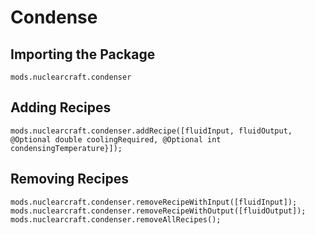 # Condense

## Importing the Package
`mods.nuclearcraft.condenser`

## Adding Recipes
```zenscript
mods.nuclearcraft.condenser.addRecipe([fluidInput, fluidOutput, @Optional double coolingRequired, @Optional int condensingTemperature}]);
```

## Removing Recipes
```zenscript
mods.nuclearcraft.condenser.removeRecipeWithInput([fluidInput]);
mods.nuclearcraft.condenser.removeRecipeWithOutput([fluidOutput]);
mods.nuclearcraft.condenser.removeAllRecipes();
```